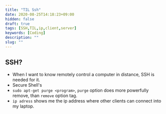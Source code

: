 ```yaml
---
title: "TIL Ssh"
date: 2020-08-25T14:18:23+09:00
hidden: false
draft: true
tags: [SSH,TIL,ip,client,server]
keywords: [Coding]
description: ""
slug: ""
---
```


## SSH?

- When I want to know remotely control a computer in distance, SSH is needed for it.
- Secure Shell's 
- `sudo apt-get purge <program>`, `purge` option does more powerfully remove, than `remove` option tag.
- `ip adress` shows me the ip address where other clients can connect into my laptop.

